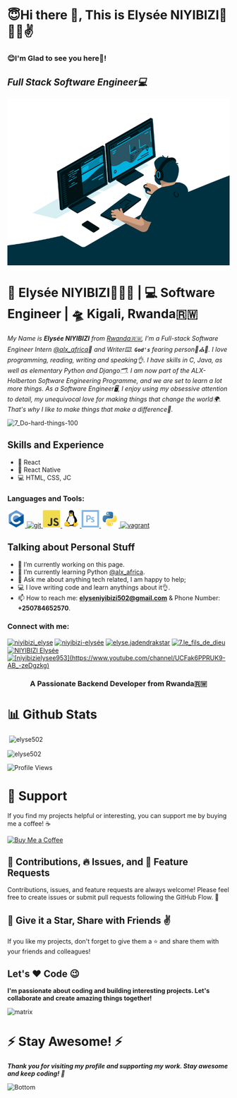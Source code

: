 # 😇Hi there 👋, This is Elysée NIYIBIZI👑🇷🇼✌️
### 😊I'm Glad to see you here🤝!
## *Full Stack Software Engineer💻*
![Full Stack Software Engineer](https://github.com/elyse502/elyse502/blob/main/68747470733a2f2f63646e2e6472696262626c652e636f6d2f75736572732f3733303730332f73637265656e73686f74732f363538313234332f6176656e746f2e676966.gif)
# 👨 Elysée NIYIBIZI👨🏿‍💻 | 💻 Software Engineer | 🛸 Kigali, Rwanda🇷🇼 
*My Name is **Elysée NIYIBIZI** from [Rwanda🇷🇼](https://en.wikipedia.org/wiki/Rwanda), I'm a Full-stack Software Engineer Intern [@alx_africa](https://www.alxafrica.com/)🧮 and Writer⌨️. **`God's`** fearing person🛐⛪️🛐. I love programming, reading, writing and speaking👌. I have skills in C, Java, as well as elementary Python and Django🗂️. I am now part of the ALX-Holberton Software Engineering Programme, and we are set to learn a lot more things. As a Software Engineer🖥️, I enjoy using my obsessive attention to detail, my unequivocal love for making things that change the world🌍. That's why I like to make things that make a difference💯.* 

![7_Do-hard-things-100](https://github.com/elyse502/elyse502/assets/125453474/6d58ea70-e504-4fa1-ac6c-14cac7dccd01)

## Skills and Experience
* 🔅 React
* 📱 React Native
* 💻 HTML, CSS, JC

<h3 align="left">Languages and Tools:</h3>
<p align="left"> <a href="https://www.cprogramming.com/" target="_blank" rel="noreferrer"> <img src="https://raw.githubusercontent.com/devicons/devicon/master/icons/c/c-original.svg" alt="c" width="40" height="40"/> </a> <a href="https://git-scm.com/" target="_blank" rel="noreferrer"> <img src="https://www.vectorlogo.zone/logos/git-scm/git-scm-icon.svg" alt="git" width="40" height="40"/> </a> <a href="https://developer.mozilla.org/en-US/docs/Web/JavaScript" target="_blank" rel="noreferrer"> <img src="https://raw.githubusercontent.com/devicons/devicon/master/icons/javascript/javascript-original.svg" alt="javascript" width="40" height="40"/> </a> <a href="https://www.linux.org/" target="_blank" rel="noreferrer"> <img src="https://raw.githubusercontent.com/devicons/devicon/master/icons/linux/linux-original.svg" alt="linux" width="40" height="40"/> </a> <a href="https://www.photoshop.com/en" target="_blank" rel="noreferrer"> <img src="https://raw.githubusercontent.com/devicons/devicon/master/icons/photoshop/photoshop-line.svg" alt="photoshop" width="40" height="40"/> </a> <a href="https://www.python.org" target="_blank" rel="noreferrer"> <img src="https://raw.githubusercontent.com/devicons/devicon/master/icons/python/python-original.svg" alt="python" width="40" height="40"/> </a> <a href="https://www.vagrantup.com/" target="_blank" rel="noreferrer"> <img src="https://www.vectorlogo.zone/logos/vagrantup/vagrantup-icon.svg" alt="vagrant" width="40" height="40"/> </a> </p>

## Talking about Personal Stuff
- 🔭 I’m currently working on this page. 
- 🌱 I’m currently learning Python [@alx_africa](https://www.alxafrica.com/).
- 💬 Ask me about anything tech related, I am happy to help;
- 💻 I love writing code and learn anythings about it👌. 
- 📫 How to reach me: **elyseniyibizi502@gmail.com** & Phone Number: **+250784652570**.

<h3 align="left">Connect with me:</h3>
<p align="left">
<a href="https://twitter.com/niyibizi_elyse" target="blank"><img align="center" src="https://raw.githubusercontent.com/rahuldkjain/github-profile-readme-generator/master/src/images/icons/Social/twitter.svg" alt="niyibizi_elyse" height="30" width="40" /></a>
<a href="https://linkedin.com/in/niyibizi-elysée" target="blank"><img align="center" src="https://raw.githubusercontent.com/rahuldkjain/github-profile-readme-generator/master/src/images/icons/Social/linked-in-alt.svg" alt="niyibizi-elysée" height="30" width="40" /></a>
<a href="https://fb.com/elyse.jadendrakstar" target="blank"><img align="center" src="https://raw.githubusercontent.com/rahuldkjain/github-profile-readme-generator/master/src/images/icons/Social/facebook.svg" alt="elyse.jadendrakstar" height="30" width="40" /></a>
<a href="https://instagram.com/7.le_fils_de_dieu" target="blank"><img align="center" src="https://raw.githubusercontent.com/rahuldkjain/github-profile-readme-generator/master/src/images/icons/Social/instagram.svg" alt="7.le_fils_de_dieu" height="30" width="40" /></a>
<a href="https://hashnode.com/NIYIBIZI Elysée" target="blank"><img align="center" src="https://raw.githubusercontent.com/rahuldkjain/github-profile-readme-generator/master/src/images/icons/Social/hashnode.svg" alt="NIYIBIZI Elysée" height="30" width="40" /></a>
<a href="https://www.youtube.com/c/[niyibizielysee953](https://www.youtube.com/channel/UCFak6PPRUK9-AB_-zeDgzkg)" target="blank"><img align="center" src="https://raw.githubusercontent.com/rahuldkjain/github-profile-readme-generator/master/src/images/icons/Social/youtube.svg" alt="[niyibizielysee953](https://www.youtube.com/channel/UCFak6PPRUK9-AB_-zeDgzkg)" height="30" width="40" /></a>
</p>


<h3 align="center">A Passionate Backend Developer from Rwanda🇷🇼</h3>

# 📊 Github Stats 
<p align="left">
</p>

<p>&nbsp;<img align="center" src="https://github-readme-stats.vercel.app/api?username=elyse502&show_icons=true&locale=en" alt="elyse502" /></p>

<p><img align="center" src="https://github-readme-streak-stats.herokuapp.com/?user=elyse502&" alt="elyse502" /></p>


![Profile Views](https://komarev.com/ghpvc/?username=elyse502&label=Total%20Visits&color=0e75b6&style=flat)

# 🤝 Support
If you find my projects helpful or interesting, you can support me by buying me a coffee! ☕️

[![Buy Me a Coffee](https://cdn.buymeacoffee.com/buttons/v2/default-yellow.png)](https://www.buymeacoffee.com/elyseniyibizi)

## 🎀 Contributions, 🔥 Issues, and 🥮 Feature Requests
Contributions, issues, and feature requests are always welcome! Please feel free to create issues or submit pull requests following the GitHub Flow. 🚀

## 💙 Give it a Star, Share with Friends ✌️
If you like my projects, don't forget to give them a ⭐️ and share them with your friends and colleagues!

## Let's ❤️ Code 😉
**I'm passionate about coding and building interesting projects. Let's collaborate and create amazing things together!**

![matrix](https://github.com/elyse502/elyse502/assets/125453474/da7f4b3a-3a77-48f3-aab1-dc7b0b7b4295)

# ⚡️ Stay Awesome! ⚡️
*__Thank you for visiting my profile and supporting my work. Stay awesome and keep coding! 💪__*

![Bottom](https://github.com/elyse502/elyse502/assets/125453474/41d84c08-8bad-401c-b489-25775e745cae)

